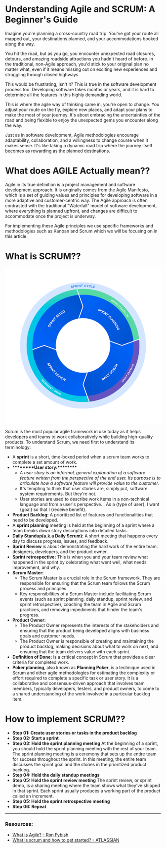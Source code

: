# Understanding Agile and SCRUM: A Beginner's Guide

Imagine you're planning a cross-country road trip. You've got your route all mapped out, your destinations planned, and your accommodations booked along the way.

You hit the road, but as you go, you encounter unexpected road closures, detours, and amazing roadside attractions you hadn't heard of before. In the traditional, non-Agile approach, you'd stick to your original plan no matter what, even if it means missing out on exciting new experiences and struggling through closed highways.

This would be frustrating, isn't it?
This is true in the software development process too. Developing software takes months or years, and it is hard to determine all the features in this highly demanding world.

This is where the agile way of thinking came in, you're open to change. You adjust your route on the fly, explore new places, and adapt your plans to make the most of your journey. It's about embracing the uncertainties of the road and being flexible to enjoy the unexpected gems you encounter along the way.

Just as in software development, Agile methodologies encourage adaptability, collaboration, and a willingness to change course when it makes sense. It's like taking a dynamic road trip where the journey itself becomes as rewarding as the planned destinations.

# What does AGILE Actually mean??

Agile in its true definition is a project management and software development approach. It is originally comes from the Agile Manifesto, which is a set of guiding values and principles for developing software in a more adaptive and customer-centric way. The Agile approach is often contrasted with the traditional "Waterfall" model of software development, where everything is planned upfront, and changes are difficult to accommodate once the project is underway.

For implementing these Agile principles we use specific frameworks and methodologies such as Kanban and Scrum which we will be focusing on in this article.

# What is SCRUM??

![sprint_cycle-c.png](images/sprint_cycle-c.png)

Scrum is the most popular agile framework in use today as it helps developers and teams to work collaboratively while building high-quality products. To understand Scrum, we need first to understand its terminology:

- A **sprint** is a short, time-boxed period when a scrum team works to complete a set amount of work.
- \***\*\*\*\*\*\*\***User story:\***\*\*\*\*\*\*\***
  - _A user story is an informal, general explanation of a software feature written from the perspective of the end user. Its purpose is to articulate how a software feature will provide value to the customer._
  - It's tempting to think that user stories are, simply put, software system requirements. But they're not.
  - User stories are used to describe work items in a non-technical language and from a user's perspective. . As a {type of user}, I want {goal} so that I {receive benefit}.
- **Product Backlog:** A prioritized list of features and functionalities that need to be developed.
- A **sprint planning** meeting is held at the beginning of a sprint where a team breaks down story descriptions into detailed tasks.
- **Daily Standup(a.k.a Daily Scrum):** A short meeting that happens every day to discuss progress, issues, and feedback.
- **Sprint Review** is about demonstrating the hard work of the entire team: designers, developers, and the product owner.
- **Sprint retrospective:** This is when you and your team review what happened in the sprint by celebrating what went well, what needs improvement, and why.
- **Scrum Master:**
  - The Scrum Master is a crucial role in the Scrum framework. They are responsible for ensuring that the Scrum team follows the Scrum process and principles.
  - Key responsibilities of a Scrum Master include facilitating Scrum events (such as sprint planning, daily standup, sprint review, and sprint retrospective), coaching the team in Agile and Scrum practices, and removing impediments that hinder the team's progress.
- **Product Owner:**
  - The Product Owner represents the interests of the stakeholders and ensuring that the product being developed aligns with business goals and customer needs.
  - The Product Owner is responsible of creating and maintaining the product backlog, making decisions about what to work on next, and ensuring that the team delivers value with each sprint.
- **Definition of Done:** is a critical concept in Scrum that provides a clear criteria for completed work.
- **Poker planning**, also known as **Planning Poker**, is a technique used in Scrum and other agile methodologies for estimating the complexity or effort required to complete a specific task or user story. It is a collaborative and consensus-driven approach that involves team members, typically developers, testers, and product owners, to come to a shared understanding of the work involved in a particular backlog item.

# How to implement SCRUM??

- **Step 01: Create user stories or tasks in the product backlog**
- **Step 02: Start a sprint**
- **Step 03: Hold the sprint planning meeting**
  At the beginning of a sprint, you should hold the sprint planning meeting with the rest of your team. The sprint planning meeting is a ceremony that sets up the entire team for success throughout the sprint. In this meeting, the entire team discusses the sprint goal and the stories in the prioritized product backlog.
- **Step 04: Hold the daily standup meetings**
- **Step 05: Hold the sprint review meeting**
  The sprint review, or sprint demo, is a sharing meeting where the team shows what they've shipped in that sprint. Each sprint usually produces a working part of the product called an increment.
- **Step 05: Hold the sprint retrospective meeting**
- **Step 06: Repeat**

---

### **Resources:**

- [What is Agile? - Ron Fybish](https://www.linkedin.com/posts/ronfybish_what-is-agile-activity-7063874818869223424-kcxB/)
- [What is scrum and how to get started? - ATLASSIAN](https://www.atlassian.com/agile/scrum)
